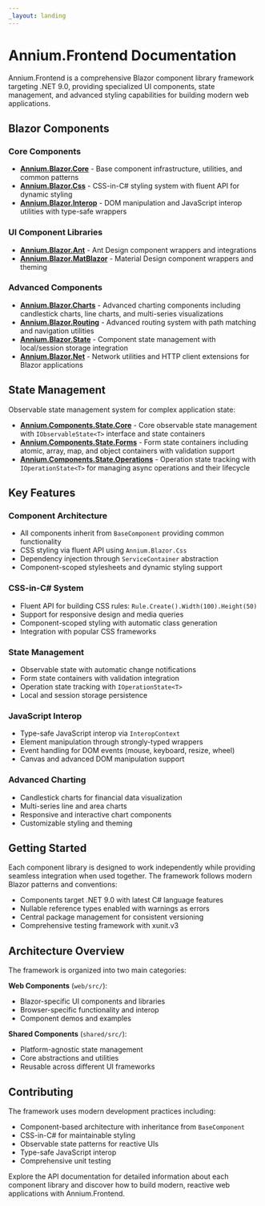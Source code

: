 ```yaml
---
_layout: landing
---
```


# Annium.Frontend Documentation

Annium.Frontend is a comprehensive Blazor component library framework targeting .NET 9.0, providing specialized UI components, state management, and advanced styling capabilities for building modern web applications.

## Blazor Components

### Core Components

- **[Annium.Blazor.Core](api/web/Annium.Blazor.Core/Annium.Blazor.Core.yml)** - Base component infrastructure, utilities, and common patterns
- **[Annium.Blazor.Css](api/web/Annium.Blazor.Css/Annium.Blazor.Css.yml)** - CSS-in-C# styling system with fluent API for dynamic styling
- **[Annium.Blazor.Interop](api/web/Annium.Blazor.Interop/Annium.Blazor.Interop.yml)** - DOM manipulation and JavaScript interop utilities with type-safe wrappers

### UI Component Libraries

- **[Annium.Blazor.Ant](api/web/Annium.Blazor.Ant/Annium.Blazor.Ant.yml)** - Ant Design component wrappers and integrations
- **[Annium.Blazor.MatBlazor](api/web/Annium.Blazor.MatBlazor/Annium.Blazor.MatBlazor.yml)** - Material Design component wrappers and theming

### Advanced Components

- **[Annium.Blazor.Charts](api/web/Annium.Blazor.Charts/Annium.Blazor.Charts.yml)** - Advanced charting components including candlestick charts, line charts, and multi-series visualizations
- **[Annium.Blazor.Routing](api/web/Annium.Blazor.Routing/Annium.Blazor.Routing.yml)** - Advanced routing system with path matching and navigation utilities
- **[Annium.Blazor.State](api/web/Annium.Blazor.State/Annium.Blazor.State.yml)** - Component state management with local/session storage integration
- **[Annium.Blazor.Net](api/web/Annium.Blazor.Net/Annium.Blazor.Net.yml)** - Network utilities and HTTP client extensions for Blazor applications

## State Management

Observable state management system for complex application state:

- **[Annium.Components.State.Core](api/shared/Annium.Components.State.Core/Annium.Components.State.Core.yml)** - Core observable state management with `IObservableState<T>` interface and state containers
- **[Annium.Components.State.Forms](api/shared/Annium.Components.State.Forms/Annium.Components.State.Forms.yml)** - Form state containers including atomic, array, map, and object containers with validation support
- **[Annium.Components.State.Operations](api/shared/Annium.Components.State.Operations/Annium.Components.State.Operations.yml)** - Operation state tracking with `IOperationState<T>` for managing async operations and their lifecycle

## Key Features

### Component Architecture
- All components inherit from `BaseComponent` providing common functionality
- CSS styling via fluent API using `Annium.Blazor.Css`
- Dependency injection through `ServiceContainer` abstraction
- Component-scoped stylesheets and dynamic styling support

### CSS-in-C# System
- Fluent API for building CSS rules: `Rule.Create().Width(100).Height(50)`
- Support for responsive design and media queries
- Component-scoped styling with automatic class generation
- Integration with popular CSS frameworks

### State Management
- Observable state with automatic change notifications
- Form state containers with validation integration
- Operation state tracking with `IOperationState<T>`
- Local and session storage persistence

### JavaScript Interop
- Type-safe JavaScript interop via `InteropContext`
- Element manipulation through strongly-typed wrappers
- Event handling for DOM events (mouse, keyboard, resize, wheel)
- Canvas and advanced DOM manipulation support

### Advanced Charting
- Candlestick charts for financial data visualization
- Multi-series line and area charts
- Responsive and interactive chart components
- Customizable styling and theming

## Getting Started

Each component library is designed to work independently while providing seamless integration when used together. The framework follows modern Blazor patterns and conventions:

- Components target .NET 9.0 with latest C# language features
- Nullable reference types enabled with warnings as errors
- Central package management for consistent versioning
- Comprehensive testing framework with xunit.v3

## Architecture Overview

The framework is organized into two main categories:

**Web Components** (`web/src/`):
- Blazor-specific UI components and libraries
- Browser-specific functionality and interop
- Component demos and examples

**Shared Components** (`shared/src/`):
- Platform-agnostic state management
- Core abstractions and utilities
- Reusable across different UI frameworks

## Contributing

The framework uses modern development practices including:
- Component-based architecture with inheritance from `BaseComponent`
- CSS-in-C# for maintainable styling
- Observable state patterns for reactive UIs
- Type-safe JavaScript interop
- Comprehensive unit testing

Explore the API documentation for detailed information about each component library and discover how to build modern, reactive web applications with Annium.Frontend.